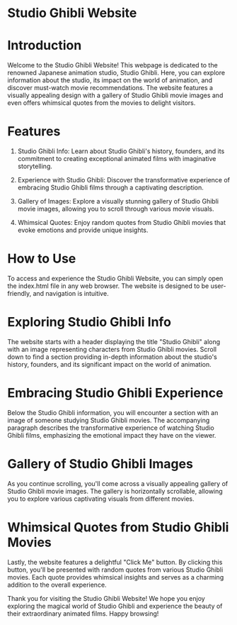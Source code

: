 # Studio Ghibli Website

# Introduction
Welcome to the Studio Ghibli Website! This webpage is dedicated to the renowned Japanese animation studio, Studio Ghibli. Here, you can explore information about the studio, its impact on the world of animation, and discover must-watch movie recommendations. The website features a visually appealing design with a gallery of Studio Ghibli movie images and even offers whimsical quotes from the movies to delight visitors.

# Features
1. Studio Ghibli Info: Learn about Studio Ghibli's history, founders, and its commitment to creating exceptional animated films with imaginative storytelling.

2. Experience with Studio Ghibli: Discover the transformative experience of embracing Studio Ghibli films through a captivating description.

3. Gallery of Images: Explore a visually stunning gallery of Studio Ghibli movie images, allowing you to scroll through various movie visuals.

4. Whimsical Quotes: Enjoy random quotes from Studio Ghibli movies that evoke emotions and provide unique insights.

# How to Use
To access and experience the Studio Ghibli Website, you can simply open the index.html file in any web browser. The website is designed to be user-friendly, and navigation is intuitive.

# Exploring Studio Ghibli Info
The website starts with a header displaying the title "Studio Ghibli" along with an image representing characters from Studio Ghibli movies. Scroll down to find a section providing in-depth information about the studio's history, founders, and its significant impact on the world of animation.

# Embracing Studio Ghibli Experience
Below the Studio Ghibli information, you will encounter a section with an image of someone studying Studio Ghibli movies. The accompanying paragraph describes the transformative experience of watching Studio Ghibli films, emphasizing the emotional impact they have on the viewer.

# Gallery of Studio Ghibli Images
As you continue scrolling, you'll come across a visually appealing gallery of Studio Ghibli movie images. The gallery is horizontally scrollable, allowing you to explore various captivating visuals from different movies.

# Whimsical Quotes from Studio Ghibli Movies
Lastly, the website features a delightful "Click Me" button. By clicking this button, you'll be presented with random quotes from various Studio Ghibli movies. Each quote provides whimsical insights and serves as a charming addition to the overall experience.


Thank you for visiting the Studio Ghibli Website! We hope you enjoy exploring the magical world of Studio Ghibli and experience the beauty of their extraordinary animated films. Happy browsing!
